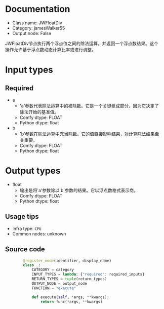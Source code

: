 
# Documentation
- Class name: JWFloatDiv
- Category: jamesWalker55
- Output node: False

JWFloatDiv节点执行两个浮点值之间的除法运算，并返回一个浮点数结果。这个操作允许基于浮点数动态计算比率或进行调整。

# Input types
## Required
- a
    - 'a'参数代表除法运算中的被除数。它是一个关键组成部分，因为它决定了除法开始的基准值。
    - Comfy dtype: FLOAT
    - Python dtype: float
- b
    - 'b'参数在除法运算中充当除数。它的值直接影响结果，对计算除法结果至关重要。
    - Comfy dtype: FLOAT
    - Python dtype: float

# Output types
- float
    - 输出是将'a'参数除以'b'参数的结果。它以浮点数格式表示商。
    - Comfy dtype: FLOAT
    - Python dtype: float


## Usage tips
- Infra type: `CPU`
- Common nodes: unknown


## Source code
```python
        @register_node(identifier, display_name)
        class _:
            CATEGORY = category
            INPUT_TYPES = lambda: {"required": required_inputs}
            RETURN_TYPES = tuple(return_types)
            OUTPUT_NODE = output_node
            FUNCTION = "execute"

            def execute(self, *args, **kwargs):
                return func(*args, **kwargs)

```
